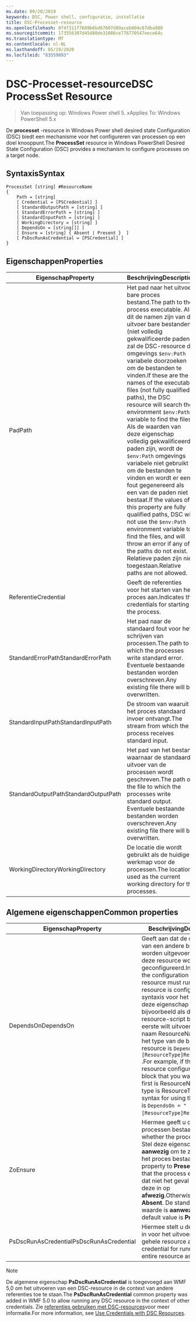 ```yaml
---
ms.date: 09/20/2019
keywords: DSC, Power shell, configuratie, installatie
title: DSC-Processet-resource
ms.openlocfilehash: 0f4f311f7609b6bd67607d89aceb804c67dba980
ms.sourcegitcommit: 173556307d45d88de31086ce776770547eece64c
ms.translationtype: MT
ms.contentlocale: nl-NL
ms.lasthandoff: 05/19/2020
ms.locfileid: "83559893"
---
```

# <a name="dsc-processset-resource"></a><span data-ttu-id="7a1ae-103">DSC-Processet-resource</span><span class="sxs-lookup"><span data-stu-id="7a1ae-103">DSC ProcessSet Resource</span></span>

> <span data-ttu-id="7a1ae-104">Van toepassing op: Windows Power shell 5. x</span><span class="sxs-lookup"><span data-stu-id="7a1ae-104">Applies To: Windows PowerShell 5.x</span></span>

<span data-ttu-id="7a1ae-105">De **processet** -resource in Windows Power shell desired state Configuration (DSC) biedt een mechanisme voor het configureren van processen op een doel knooppunt.</span><span class="sxs-lookup"><span data-stu-id="7a1ae-105">The **ProcessSet** resource in Windows PowerShell Desired State Configuration (DSC) provides a mechanism to configure processes on a target node.</span></span>

## <a name="syntax"></a><span data-ttu-id="7a1ae-106">Syntaxis</span><span class="sxs-lookup"><span data-stu-id="7a1ae-106">Syntax</span></span>

```Syntax
ProcessSet [string] #ResourceName
{
    Path = [string]
    [ Credential = [PSCredential] ]
    [ StandardOutputPath = [string] ]
    [ StandardErrorPath = [string] ]
    [ StandardInputPath = [string] ]
    [ WorkingDirectory = [string] ]
    [ DependsOn = [string[]] ]
    [ Ensure = [string] { Absent | Present }  ]
    [ PsDscRunAsCredential = [PSCredential] ]
}
```

## <a name="properties"></a><span data-ttu-id="7a1ae-107">Eigenschappen</span><span class="sxs-lookup"><span data-stu-id="7a1ae-107">Properties</span></span>

|<span data-ttu-id="7a1ae-108">Eigenschap</span><span class="sxs-lookup"><span data-stu-id="7a1ae-108">Property</span></span> |<span data-ttu-id="7a1ae-109">Beschrijving</span><span class="sxs-lookup"><span data-stu-id="7a1ae-109">Description</span></span> |
|---|---|
|<span data-ttu-id="7a1ae-110">Pad</span><span class="sxs-lookup"><span data-stu-id="7a1ae-110">Path</span></span> |<span data-ttu-id="7a1ae-111">Het pad naar het uitvoer bare proces bestand.</span><span class="sxs-lookup"><span data-stu-id="7a1ae-111">The path to the process executable.</span></span> <span data-ttu-id="7a1ae-112">Als dit de namen zijn van de uitvoer bare bestanden (niet volledig gekwalificeerde paden), zal de DSC-resource de omgevings `$env:Path` variabele doorzoeken om de bestanden te vinden.</span><span class="sxs-lookup"><span data-stu-id="7a1ae-112">If these are the names of the executable files (not fully qualified paths), the DSC resource will search the environment `$env:Path` variable to find the files.</span></span> <span data-ttu-id="7a1ae-113">Als de waarden van deze eigenschap volledig gekwalificeerde paden zijn, wordt de `$env:Path` omgevings variabele niet gebruikt om de bestanden te vinden en wordt er een fout gegenereerd als een van de paden niet bestaat.</span><span class="sxs-lookup"><span data-stu-id="7a1ae-113">If the values of this property are fully qualified paths, DSC will not use the `$env:Path` environment variable to find the files, and will throw an error if any of the paths do not exist.</span></span> <span data-ttu-id="7a1ae-114">Relatieve paden zijn niet toegestaan.</span><span class="sxs-lookup"><span data-stu-id="7a1ae-114">Relative paths are not allowed.</span></span> |
|<span data-ttu-id="7a1ae-115">Referentie</span><span class="sxs-lookup"><span data-stu-id="7a1ae-115">Credential</span></span> |<span data-ttu-id="7a1ae-116">Geeft de referenties voor het starten van het proces aan.</span><span class="sxs-lookup"><span data-stu-id="7a1ae-116">Indicates the credentials for starting the process.</span></span> |
|<span data-ttu-id="7a1ae-117">StandardErrorPath</span><span class="sxs-lookup"><span data-stu-id="7a1ae-117">StandardErrorPath</span></span> |<span data-ttu-id="7a1ae-118">Het pad naar de standaard fout voor het schrijven van processen.</span><span class="sxs-lookup"><span data-stu-id="7a1ae-118">The path to which the processes write standard error.</span></span> <span data-ttu-id="7a1ae-119">Eventuele bestaande bestanden worden overschreven.</span><span class="sxs-lookup"><span data-stu-id="7a1ae-119">Any existing file there will be overwritten.</span></span> |
|<span data-ttu-id="7a1ae-120">StandardInputPath</span><span class="sxs-lookup"><span data-stu-id="7a1ae-120">StandardInputPath</span></span> |<span data-ttu-id="7a1ae-121">De stroom van waaruit het proces standaard invoer ontvangt.</span><span class="sxs-lookup"><span data-stu-id="7a1ae-121">The stream from which the process receives standard input.</span></span> |
|<span data-ttu-id="7a1ae-122">StandardOutputPath</span><span class="sxs-lookup"><span data-stu-id="7a1ae-122">StandardOutputPath</span></span> |<span data-ttu-id="7a1ae-123">Het pad van het bestand waarnaar de standaard uitvoer van de processen wordt geschreven.</span><span class="sxs-lookup"><span data-stu-id="7a1ae-123">The path of the file to which the processes write standard output.</span></span> <span data-ttu-id="7a1ae-124">Eventuele bestaande bestanden worden overschreven.</span><span class="sxs-lookup"><span data-stu-id="7a1ae-124">Any existing file there will be overwritten.</span></span> |
|<span data-ttu-id="7a1ae-125">WorkingDirectory</span><span class="sxs-lookup"><span data-stu-id="7a1ae-125">WorkingDirectory</span></span> |<span data-ttu-id="7a1ae-126">De locatie die wordt gebruikt als de huidige werkmap voor de processen.</span><span class="sxs-lookup"><span data-stu-id="7a1ae-126">The location used as the current working directory for the processes.</span></span> |

## <a name="common-properties"></a><span data-ttu-id="7a1ae-127">Algemene eigenschappen</span><span class="sxs-lookup"><span data-stu-id="7a1ae-127">Common properties</span></span>

|<span data-ttu-id="7a1ae-128">Eigenschap</span><span class="sxs-lookup"><span data-stu-id="7a1ae-128">Property</span></span> |<span data-ttu-id="7a1ae-129">Beschrijving</span><span class="sxs-lookup"><span data-stu-id="7a1ae-129">Description</span></span> |
|---|---|
|<span data-ttu-id="7a1ae-130">DependsOn</span><span class="sxs-lookup"><span data-stu-id="7a1ae-130">DependsOn</span></span> |<span data-ttu-id="7a1ae-131">Geeft aan dat de configuratie van een andere bron moet worden uitgevoerd voordat deze resource wordt geconfigureerd.</span><span class="sxs-lookup"><span data-stu-id="7a1ae-131">Indicates that the configuration of another resource must run before this resource is configured.</span></span> <span data-ttu-id="7a1ae-132">De syntaxis voor het gebruik van deze eigenschap is bijvoorbeeld als de ID van het resource-script blok dat u als eerste wilt uitvoeren, de naam ResourceName is en het type van de bron resource is `DependsOn = "[ResourceType]ResourceName"` .</span><span class="sxs-lookup"><span data-stu-id="7a1ae-132">For example, if the ID of the resource configuration script block that you want to run first is ResourceName and its type is ResourceType, the syntax for using this property is `DependsOn = "[ResourceType]ResourceName"`.</span></span> |
|<span data-ttu-id="7a1ae-133">Zo</span><span class="sxs-lookup"><span data-stu-id="7a1ae-133">Ensure</span></span> |<span data-ttu-id="7a1ae-134">Hiermee geeft u op of de processen bestaan.</span><span class="sxs-lookup"><span data-stu-id="7a1ae-134">Specifies whether the processes exists.</span></span> <span data-ttu-id="7a1ae-135">Stel deze eigenschap in op **aanwezig** om te zorgen dat het proces bestaat.</span><span class="sxs-lookup"><span data-stu-id="7a1ae-135">Set this property to **Present** to ensure that the process exists.</span></span> <span data-ttu-id="7a1ae-136">Als dat niet het geval is, stelt u deze in op **afwezig**.</span><span class="sxs-lookup"><span data-stu-id="7a1ae-136">Otherwise, set it to **Absent**.</span></span> <span data-ttu-id="7a1ae-137">De standaard waarde is **aanwezig**.</span><span class="sxs-lookup"><span data-stu-id="7a1ae-137">The default value is **Present**.</span></span> |
|<span data-ttu-id="7a1ae-138">PsDscRunAsCredential</span><span class="sxs-lookup"><span data-stu-id="7a1ae-138">PsDscRunAsCredential</span></span> |<span data-ttu-id="7a1ae-139">Hiermee stelt u de referentie in voor het uitvoeren van de gehele resource als.</span><span class="sxs-lookup"><span data-stu-id="7a1ae-139">Sets the credential for running the entire resource as.</span></span> |

> [!NOTE]
> <span data-ttu-id="7a1ae-140">De algemene eigenschap **PsDscRunAsCredential** is toegevoegd aan WMF 5,0 om het uitvoeren van een DSC-resource in de context van andere referenties toe te staan.</span><span class="sxs-lookup"><span data-stu-id="7a1ae-140">The **PsDscRunAsCredential** common property was added in WMF 5.0 to allow running any DSC resource in the context of other credentials.</span></span> <span data-ttu-id="7a1ae-141">Zie [referenties gebruiken met DSC-resources](../../../configurations/runasuser.md)voor meer informatie.</span><span class="sxs-lookup"><span data-stu-id="7a1ae-141">For more information, see [Use Credentials with DSC Resources](../../../configurations/runasuser.md).</span></span>
